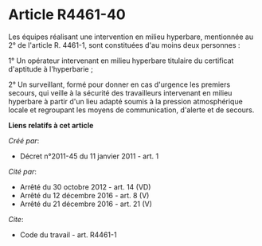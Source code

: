 # Article R4461-40

Les équipes réalisant une intervention en milieu hyperbare, mentionnée au 2° de l'article R. 4461-1, sont constituées d'au
moins deux personnes : 

1° Un opérateur intervenant en milieu hyperbare titulaire du certificat d'aptitude à l'hyperbarie ; 

2° Un surveillant, formé pour donner en cas d'urgence les premiers secours, qui veille à la sécurité des travailleurs
intervenant en milieu hyperbare à partir d'un lieu adapté soumis à la pression atmosphérique locale et regroupant les moyens
de communication, d'alerte et de secours.

**Liens relatifs à cet article**

_Créé par_:

  - Décret n°2011-45 du 11 janvier 2011 - art. 1

_Cité par_:

  - Arrêté du 30 octobre 2012 - art. 14 (VD)
  - Arrêté du 12 décembre 2016 - art. 8 (V)
  - Arrêté du 21 décembre 2016 - art. 21 (V)

_Cite_:

  - Code du travail - art. R4461-1
